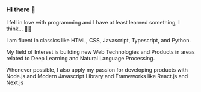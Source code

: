 ### Hi there 👋

<!--
**jamesjiayu/jamesjiayu** is a ✨ _special_ ✨ repository because its `README.md` (this file) appears on your GitHub profile.

Here are some ideas to get you started:
-->

 
I fell in love with programming and I have at least learned something, I think… 🤷‍♂️

I am fluent in classics like HTML, CSS, Javascript, Typescript, and Python.

My field of Interest is building new Web Technologies and Products in areas related to Deep Learning and Natural Language Processing.

Whenever possible, I also apply my passion for developing products with Node.js and Modern Javascript Library and Frameworks like React.js and Next.js


